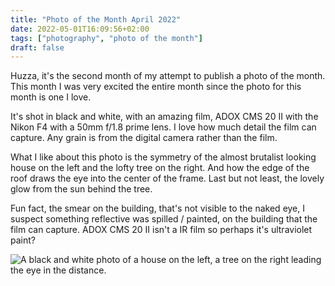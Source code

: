 ```yaml
---
title: "Photo of the Month April 2022"
date: 2022-05-01T16:09:56+02:00
tags: ["photography", "photo of the month"]
draft: false
---
```


Huzza, it's the second month of my attempt to publish a photo of the month. This month I was very excited the entire month since the photo for this month is one I love.

It's shot in black and white, with an amazing film, ADOX CMS 20 II with the Nikon F4 with a 50mm f/1.8 prime lens. I love how much detail the film can capture. Any grain is from the digital camera rather than the film.

What I like about this photo is the symmetry of the almost brutalist looking house on the left and the lofty tree on the right. And how the edge of the roof draws the eye into the center of the frame. Last but not least, the lovely glow from the sun behind the tree.

Fun fact, the smear on the building, that's not visible to the naked eye, I suspect something reflective was spilled / painted, on the building that the film can capture. ADOX CMS 20 II isn't a IR film so perhaps it's ultraviolet paint?

![A black and white photo of a house on the left, a tree on the right leading the eye in the distance.](/images/potm/2022-04.jpg)